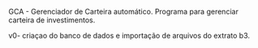 GCA - Gerenciador de Carteira automático.
Programa para gerenciar carteira de investimentos.



v0- criaçao do banco de dados e importação de arquivos do extrato b3.
